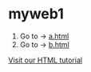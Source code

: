 <h1>myweb1</h1>
<ol>
  <li>
    Go to -> <a href="https://github.com/chanheehan0630/myweb1/blob/master/a.html">a.html</a>
  </li>
  <li>
    Go to -> <a href="https://github.com/chanheehan0630/myweb1/b.html">b.html</a>
  </li>
</ol>
<a href="https://www.w3schools.com/html/">Visit our HTML tutorial</a>
